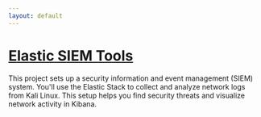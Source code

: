 ```yaml
---
layout: default
---
```


# <span style="color: black; text-decoration: none; text-decoration: none !important;">[Elastic SIEM Tools](./Elastic.md)</span>

This project sets up a security information and event management (SIEM) system. You'll use the Elastic Stack to collect and analyze network logs from Kali Linux. This setup helps you find security threats and visualize network activity in Kibana. 




